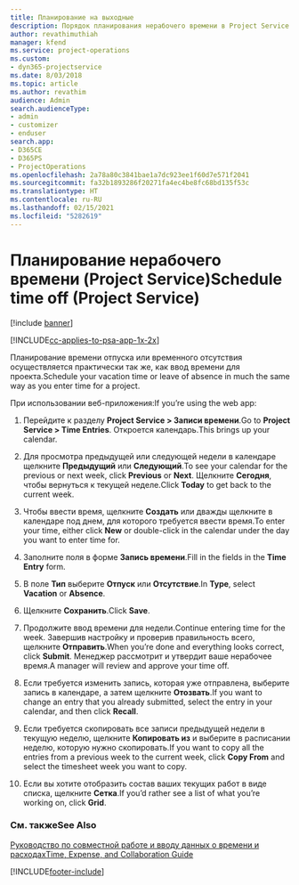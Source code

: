 ```yaml
---
title: Планирование на выходные
description: Порядок планирования нерабочего времени в Project Service
author: revathimuthiah
manager: kfend
ms.service: project-operations
ms.custom:
- dyn365-projectservice
ms.date: 8/03/2018
ms.topic: article
ms.author: revathim
audience: Admin
search.audienceType:
- admin
- customizer
- enduser
search.app:
- D365CE
- D365PS
- ProjectOperations
ms.openlocfilehash: 2a78a80c3841bae1a7dc923ee1f60d7e571f2041
ms.sourcegitcommit: fa32b1893286f20271fa4ec4be8fc68bd135f53c
ms.translationtype: HT
ms.contentlocale: ru-RU
ms.lasthandoff: 02/15/2021
ms.locfileid: "5282619"
---
```

# <a name="schedule-time-off-project-service"></a><span data-ttu-id="7042a-103">Планирование нерабочего времени (Project Service)</span><span class="sxs-lookup"><span data-stu-id="7042a-103">Schedule time off (Project Service)</span></span>

[!include [banner](../includes/psa-now-project-operations.md)]

[!INCLUDE[cc-applies-to-psa-app-1x-2x](../includes/cc-applies-to-psa-app-1x-2x.md)]

<span data-ttu-id="7042a-104">Планирование времени отпуска или временного отсутствия осуществляется практически так же, как ввод времени для проекта.</span><span class="sxs-lookup"><span data-stu-id="7042a-104">Schedule your vacation time or leave of absence in much the same way as you enter time for a project.</span></span>  
  
 <span data-ttu-id="7042a-105">При использовании веб-приложения:</span><span class="sxs-lookup"><span data-stu-id="7042a-105">If you’re using the web app:</span></span>  
  
1.  <span data-ttu-id="7042a-106">Перейдите к разделу **Project Service > Записи времени**.</span><span class="sxs-lookup"><span data-stu-id="7042a-106">Go to **Project Service > Time Entries**.</span></span> <span data-ttu-id="7042a-107">Откроется календарь.</span><span class="sxs-lookup"><span data-stu-id="7042a-107">This brings up your calendar.</span></span>  
  
2.  <span data-ttu-id="7042a-108">Для просмотра предыдущей или следующей недели в календаре щелкните **Предыдущий** или **Следующий**.</span><span class="sxs-lookup"><span data-stu-id="7042a-108">To see your calendar for the previous or next week, click **Previous** or **Next**.</span></span> <span data-ttu-id="7042a-109">Щелкните **Сегодня**, чтобы вернуться к текущей неделе.</span><span class="sxs-lookup"><span data-stu-id="7042a-109">Click **Today** to get back to the current week.</span></span>  
  
3.  <span data-ttu-id="7042a-110">Чтобы ввести время, щелкните **Создать** или дважды щелкните в календаре под днем, для которого требуется ввести время.</span><span class="sxs-lookup"><span data-stu-id="7042a-110">To enter your time, either click **New** or double-click in the calendar under the day you want to enter time for.</span></span>  
  
4.  <span data-ttu-id="7042a-111">Заполните поля в форме **Запись времени**.</span><span class="sxs-lookup"><span data-stu-id="7042a-111">Fill in the fields in the **Time Entry** form.</span></span>  
  
5.  <span data-ttu-id="7042a-112">В поле **Тип** выберите **Отпуск** или **Отсутствие**.</span><span class="sxs-lookup"><span data-stu-id="7042a-112">In **Type**, select **Vacation** or **Absence**.</span></span>  
  
6.  <span data-ttu-id="7042a-113">Щелкните **Сохранить**.</span><span class="sxs-lookup"><span data-stu-id="7042a-113">Click **Save**.</span></span>  
  
7.  <span data-ttu-id="7042a-114">Продолжите ввод времени для недели.</span><span class="sxs-lookup"><span data-stu-id="7042a-114">Continue entering time for the week.</span></span> <span data-ttu-id="7042a-115">Завершив настройку и проверив правильность всего, щелкните **Отправить**.</span><span class="sxs-lookup"><span data-stu-id="7042a-115">When you’re done and everything looks correct, click **Submit**.</span></span> <span data-ttu-id="7042a-116">Менеджер рассмотрит и утвердит ваше нерабочее время.</span><span class="sxs-lookup"><span data-stu-id="7042a-116">A manager will review and approve your time off.</span></span>  
  
8.  <span data-ttu-id="7042a-117">Если требуется изменить запись, которая уже отправлена, выберите запись в календаре, а затем щелкните **Отозвать**.</span><span class="sxs-lookup"><span data-stu-id="7042a-117">If you want to change an entry that you already submitted, select the entry in your calendar, and then click **Recall**.</span></span>  
  
9. <span data-ttu-id="7042a-118">Если требуется скопировать все записи предыдущей недели в текущую неделю, щелкните **Копировать из** и выберите в расписании неделю, которую нужно скопировать.</span><span class="sxs-lookup"><span data-stu-id="7042a-118">If you want to copy all the entries from a previous week to the current week, click **Copy From** and select the timesheet week you want to copy.</span></span>  
  
10. <span data-ttu-id="7042a-119">Если вы хотите отобразить состав ваших текущих работ в виде списка, щелкните **Сетка**.</span><span class="sxs-lookup"><span data-stu-id="7042a-119">If you’d rather see a list of what you’re working on, click **Grid**.</span></span>  
  
### <a name="see-also"></a><span data-ttu-id="7042a-120">См. также</span><span class="sxs-lookup"><span data-stu-id="7042a-120">See Also</span></span>  
 [<span data-ttu-id="7042a-121">Руководство по совместной работе и вводу данных о времени и расходах</span><span class="sxs-lookup"><span data-stu-id="7042a-121">Time, Expense, and Collaboration Guide</span></span>](../psa/time-expense-collaboration-guide.md)


[!INCLUDE[footer-include](../includes/footer-banner.md)]